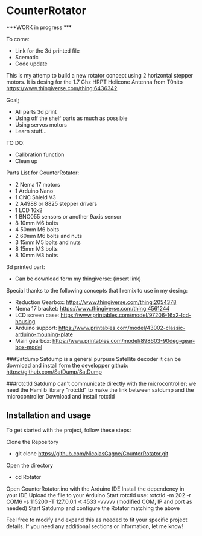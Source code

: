 # CounterRotator

***WORK in progress ***

To come:
- Link for the 3d printed file
- Scematic
- Code update

This is my attemp to build a new rotator concept using 2 horizontal stepper motors.
It is desing for the 1.7 Ghz HRPT Helicone Antenna from T0nito https://www.thingiverse.com/thing:6436342

Goal;
- All parts 3d print
- Using off the shelf parts as much as possible
- Using servos motors
- Learn stuff...


TO DO:
- Calibration function
- Clean up 

Parts List for CounterRotator:
- 2 Nema 17 motors
- 1 Arduino Nano
- 1 CNC Shield V3 
- 2 A4988 or 8825 stepper drivers
- 1 LCD 16x2
- 1 BNO055 sensors or another 9axis sensor 
- 8 10mm M6 bolts
- 4 50mm M6 bolts 
- 2 60mm M6 bolts and nuts
- 3 15mm M5 bolts and nuts
- 8 15mm M3 bolts 
- 8 10mm M3 bolts

3d printed part:
- Can be download form my thingiverse: (insert link)




Special thanks to the following concepts that I remix to use in my desing:
- Reduction Gearbox: https://www.thingiverse.com/thing:2054378
- Nema 17 bracket: https://www.thingiverse.com/thing:4561244
- LCD screen case: https://www.printables.com/model/97206-16x2-lcd-housing
- Arduino support: https://www.printables.com/model/43002-classic-arduino-mouning-plate
- Main gearbox: https://www.printables.com/model/898603-90deg-gear-box-model
 




###Satdump
Satdump is a general purpuse Satellite decoder it can be download and install form the developper github: https://github.com/SatDump/SatDump

###rotctld
Satdump can't communicate directly with the microcontroller; we need the Hamlib library "rotctld" to make the link between satdump and the microcontroller
Download and install rotctld 

## Installation and usage 
To get started with the project, follow these steps:

Clone the Repository
- git clone https://github.com/NicolasGagne/CounterRotator.git

Open the directory
- cd Rotator 

Open CounterRotator.ino with the Arduino IDE
Install the dependency in your IDE
Upload the file to your Arduino
Start rotctld use: rotctld -m 202 -r COM6 -s 115200 -T 127.0.0.1 -t 4533 -vvvvv (modified COM, IP and port as needed)
Start Satdump and configure the Rotator matching the above



Feel free to modify and expand this as needed to fit your specific project details. 
If you need any additional sections or information, let me know!
